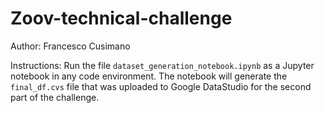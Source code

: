 # Zoov-technical-challenge

Author: Francesco Cusimano

Instructions: Run the file `dataset_generation_notebook.ipynb` as a Jupyter notebook in any code environment. The notebook will generate the `final_df.cvs` file that was uploaded to Google DataStudio for the second part of the challenge.

